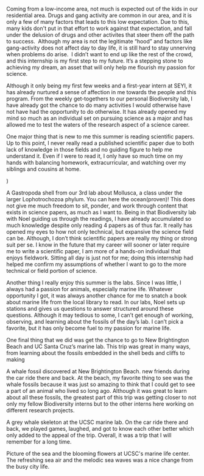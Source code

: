 Coming from a low-income area, not much is expected out of the kids in our residential area. Drugs and gang activity are common in our area, and it is only a few of many factors that leads to this low expectation. Due to this, many kids don't put in that effort to work against that expectation, and fall under the delusion of drugs and other activites that steer them off the path to success.  Although my area is not the legitimate “hood” and factors like gang-activity does not affect day to day life, it is still hard to stay unnerving when problems do arise.  I didn’t want to end up like the rest of the crowd, and this internship is my first step to my future. It’s a stepping stone to achieving my dream, an asset that will only help me flourish my passion for science.

Although it only being my first few weeks and a first-year intern at SEYI, it has already nurtured a sense of affection in me towards the people and this program. From the weekly get-togethers to our personal Biodiversity lab, I have already got the chance to do many activities I would otherwise have not have had the opportunity to do otherwise. It has already opened my mind so much as an individual set on pursuing science as a major and has allowed me to test the waters of the research aspect of a science career.

One major thing that is new to me this summer is reading scientific papers. Up to this point, I never really read a published scientific paper due to both lack of knowledge in those fields and no guiding figure to help me understand it. Even if I were to read it, I only have so much time on my hands with balancing homework, extracurricular, and watching over my siblings and cousins at home.

)


A Gastropoda shell from our 3rd lab about Mollusca, a class under the larger Lophotrochozoa phylum. You can here the ocean(proven)!
This does not give me much freedom to sit, ponder, and work through content that exists in science papers, as much as I want to. Being in that Biodiversity lab with Noel guiding us through the readings, I have already accumulated so much knowledge despite only reading 4 papers as of thus far. It really has opened my eyes to how not only technical, but expansive the science field can be. Although, I don’t think scientific papers are really my thing or strong suit per se. I know in the future that my career will sooner or later require me to write a scientific paper, I am more of a hands-on individual that enjoys fieldwork. Sitting all day is just not for me; doing this internship had helped me confirm my assumptions of whether I want to go to the more technical or field portion of science.

Another thing I really enjoy this summer is the labs. Since I was little, I always had a passion for animals, especially marine life. Whatever opportunity I got, it was always another chance for me to snatch a book about marine life from the local library to read. In our labs, Noel sets up stations and gives us questions to answer structured around these questions. Although it may tedious to some, I can’t get enough of working, observing, and learning about the fossils of the day’s lab. I can’t pick a favorite, but it has only become fuel to my passion for marine life.

One final thing that we did was get the chance to go to New Brightington Beach and UC Santa Cruz’s marine lab. This trip was great in many ways, from learning about the fossils embedded in the shell beds and cliffs to making


A whale fossil discovered at New Brightington Beach.
new friends during the car ride there and back. At the beach, my favorite thing to see was the whale fossils because it was just so amazing to think that I could get to see a part of an animal who lived so long ago. Although it was great to learn about all these fossils, the greatest part of this trip was getting closer to not only my fellow Biodiversity interns but to the other interns here working on different research projects.


A grey whale skeleton at the UCSC marine lab.
On the car ride there and back, we played games, laughed, and got to know each other better which only added to the appeal of the trip. Overall, it was a trip that I will remember for a long time.




Picture of the sea and the blooming flowers at UCSC's marine life center. The refreshing sea air and the melodic sea waves was a nice change from the busy city life. 
